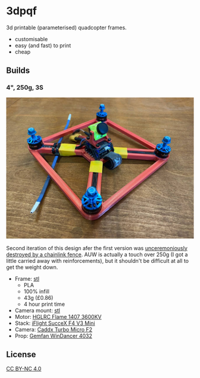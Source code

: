 # 3dpqf

3d printable (parameterised) quadcopter frames.

- customisable
- easy (and fast) to print
- cheap

## Builds

### 4", 250g, 3S

![Quadcopter](images/4inch_250g_3S.jpg)

Second iteration of this design afer the first version was [unceremoniously destroyed by a chainlink
fence](images/chainlink_fence.jpg). AUW is actually a touch over 250g (I got a little carried away with reinforcements),
but it shouldn't be difficult at all to get the weight down.

- Frame: [stl](https://github.com/wridgers/3dpqf/blob/853ce7e3d206bff679461b3c3df70e9eaa053d3c/stl/4in_250g.stl)
	- PLA
	- 100% infill
	- 43g (£0.86)
	- 4 hour print time
- Camera mount: [stl](https://github.com/wridgers/3dpqf/blob/c94b3af4f0cada7ee6d1a34e5d3afb4f25a937ab/stl/20mm_by_20mm_camera_mount.stl)
- Motor: [HGLRC Flame 1407 3600KV](https://www.banggood.com/HGLRC-Flame-1407-3600KV-3-4S-Brushless-Motor-for-3-Inch-RC-Drone-FPV-Racing-p-1216300.html)
- Stack: [iFlight SucceX F4 V3 Mini](https://www.banggood.com/IFlight-SucceX-F4-V3-Mini-Flight-Controller-35A-Blheli_32-2-6S-ESC-5_8G-25-or-100-or-200mW-Smartaudio-VTX-p-1381613.html)
- Camera: [Caddx Turbo Micro F2](https://www.banggood.com/Caddx-Turbo-Micro-F2-1-or-3-inch-CMOS-2_1mm-1200TVL-16-9-or-4-3-NTSC-or-PAL-Low-Latency-FPV-Camera-W-or-Microphone-p-1328481.html)
- Prop: [Gemfan WinDancer 4032](https://www.banggood.com/2-Pairs-Gemfan-WinDancer-4032-4x3_2x3-3-blade-4-Inch-Propeller-PC-CW-CCW-for-RC-Drone-FPV-Racing-p-1470342.html)

## License

[CC BY-NC 4.0](https://creativecommons.org/licenses/by-nc/4.0/)
